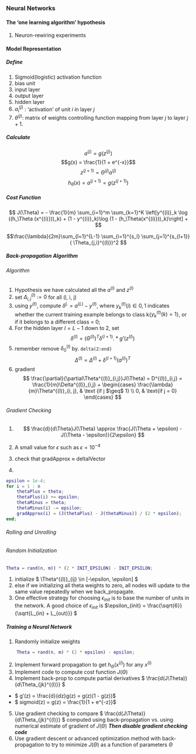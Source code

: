 ### Neural Networks

#### The ‘one learning algorithm’ hypothesis
1. Neuron-rewiring experiments

#### Model Representation

##### Define 
1. Sigmoid(logistic) activation function
2. bias unit 
3. input layer
4. output layer
5. hidden layer
6. $a_i^{(j)}$ : ‘activation’ of unit $i$ in layer $j$
7. $\theta^{(j)}$: matrix of weights controlling function mapping from layer $j$ to layer $j + 1$.

##### Calculate
$$a^{(j)} = g(z^{(j)})$$
$$g(x) = \frac{1}{1 + e^{-x}}$$
$$z^{(j + 1)} = \Theta^{(j)}a^{(j)}$$
$$h_\theta(x) = a^{(j + 1)} = g(z^{(j + 1)})$$

##### Cost Function
$$
J(\Theta) = - \frac{1}{m} \sum_{i=1}^m \sum_{k=1}^K \left[y^{(i)}_k \log ((h_\Theta (x^{(i)}))_k) + (1 - y^{(i)}_k)\log (1 - (h_\Theta(x^{(i)}))_k)\right] + $$

$$\frac{\lambda}{2m}\sum_{l=1}^{L-1} \sum_{i=1}^{s_l} \sum_{j=1}^{s_{l+1}} ( \Theta_{j,i}^{(l)})^2
$$

##### Back-propagation Algorithm
###### Algorithm
1. Hypothesis we have calculated all the $a^{(l)}$ and $z^{(l)}$
2. set $\Delta^{(l)}_{i, j} := 0$ for all (l, i, j)
3. using $y^{(t)}$, compute $\delta^{L} = a^{(L)} - y^{(t)}$, where $y^{(t)}_{k}(i) \in {0, 1}$ indicates whether the current training example belongs to class k{$y^{(t)}_{k}(k) = 1$}, or if it belongs to a different class = 0;
4. For the hidden layer $l = L - 1$ down to 2, set
    $$
        \delta^{(l)} = (\Theta^{(l)})^T\delta^{(l + 1)} .* g’(z^{(l)})
    $$
5. remember remove $\delta_0^{(l)}$ by. `delta(2:end)`
$$
    \Delta^{(l)} = \Delta^{(l)} + \delta^{(l + 1)}(a^{(l)})^T
$$
6. gradient 
$$
    \frac{\partial}{\partial\Theta^{(l)}_{i,j}}J(\Theta) = D^{(l)}_{i,j} = \frac{1}{m}\Delta^{(l)}_{i,j} + 
    \begin{cases} \frac{\lambda}{m}\Theta^{(l)}_{i, j}, & \text {if j $\geq$ 1} \\ 0, & \text{if j = 0} \end{cases}
$$

###### Gradient Checking
1. $$
    \frac{d}{d\Theta}J(\Theta) \approx \frac{J(\Theta + \epsilon) - J(\Theta - \epsilon)}{2\epsilon}
 $$
2. A small value for $\epsilon$ such as $\epsilon = 10^{-4}$
3. check that gradApprox $\approx$ deltalVector

4.

```m
epsilon = 1e-4;
for i = 1 : n
    thetaPlus = theta;
    thetaPlus(i) += epsilon;
    thetaMinus = theta;
    thetaMinus(i) -= epsilon;
    gradApprox(i) = (J(thetaPlus) - J(thetaMinus)) / (2 * epsilon);
end;
```
###### Rolling and Unrolling

###### Random Initialization
```m
Theta = rand(n, m)) * (2 * INIT_EPSILON) - INIT_EPSILON;
```
1. initialize $ \Theta^{(l)}_{ij} \in [-\epsilon, \epsilon] $ 
2. else if we initializing all theta weights to zero, all nodes will update to the same value repeatedly when we back_propagate.
3. One effective strategy for choosing $\epsilon_{init}$ is to base the number of units in the network. A good choice of $\epsilon_{init}$ is $\epsilon_{init} = \frac{\sqrt{6}}{\sqrt{L_{in} + L_{out}}} $

##### Training a Neural Network
1. Randomly initialize weights

```m
    Theta = rand(n, m) * (2 * epsilon) - epsilon;
```

2. Implement forward propagation to get $h_\Theta(x^{(i)})$ for any $x^{(i)}$
3. Implement code to compute cost function $J(\Theta)$
4. Implement back-prop to compute partial derivatives $ \frac{d(J\Theta)}{d\Theta_{jk}^{(l)}} $
 - $ g’(z) = \frac{d}{dz}g(z) = g(z)(1 - g(z))$
 - $ sigmoid(z) = g(z) = \frac{1}{1 + e^{-z}}$

5. Use gradient checking to compare $ \frac{d(J\Theta)}{d\Theta_{jk}^{(l)}} $ computed using back-propagation vs. using numerical estimate of gradient of $J(\Theta)$
   _**Then disable gradient checking code**_
6. Use gradient descent or advanced optimization method with back-propagation to try to minimize $J(\Theta)$ as a function of parameters $\Theta$ 
